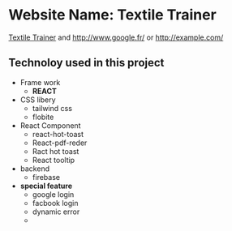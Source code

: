 # Website Name: Textile Trainer #

 [Textile Trainer](http://www.facebook.com") and http://www.google.fr/ or <http://example.com/>


## Technoloy used in this project
- Frame work 
   - **REACT**
- CSS libery 
   - tailwind css
   - flobite
- React Component
  - react-hot-toast
  - React-pdf-reder
  - Ract hot toast
  - React tooltip
- backend 
  - firebase
- **special feature**
  - google login
  - facbook login
  - dynamic error
  - 
